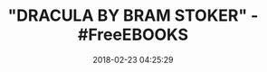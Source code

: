 ---
title: '"DRACULA BY BRAM STOKER" - #FreeEBOOKS'
name: Dracula
date: '2018-02-23 04:25:29'
buy_now: >-
  https://www.amazon.com/Dracula-Bram-Stoker-ebook/dp/B06XX6VKCR?SubscriptionId=AKIAIA5RBQIWQVTCUEUQ&tag=coldcutdeals-20&linkCode=xm2&camp=2025&creative=165953&creativeASIN=B06XX6VKCR
description_markdown: |-
  Dracula

   
tweet_id_str: '966891740937338885'
price: ''
you_save: ''
asin: B06XX6VKCR
image: 'https://images-na.ssl-images-amazon.com/images/I/41pStQxp10L.jpg'

---